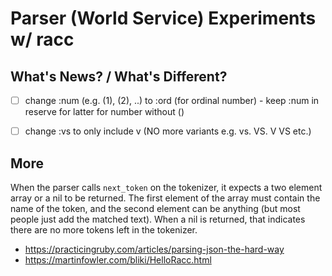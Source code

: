 #  Parser (World Service) Experiments  w/ racc 


## What's News? / What's Different?


- [ ]  change :num (e.g. (1), (2), ..)  to :ord  (for ordinal number)
       - keep :num in reserve for latter for number without ()

- [ ]  change :vs  to only include  v  (NO more variants e.g. vs. VS. V VS etc.)




## More

When the parser calls `next_token` on the tokenizer, 
it expects a two element array or a nil to be returned. 
The first element of the array must contain the name of the token, 
and the second element can be anything (but most people just add the matched text). 
When a nil is returned, that indicates there are no more tokens 
left in the tokenizer.

- <https://practicingruby.com/articles/parsing-json-the-hard-way>
- <https://martinfowler.com/bliki/HelloRacc.html>






